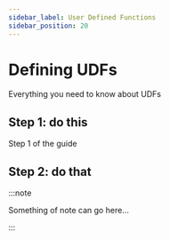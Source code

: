 ```yaml
---
sidebar_label: User Defined Functions
sidebar_position: 20
---
```


# Defining UDFs

Everything you need to know about UDFs

## Step 1: do this

Step 1 of the guide

## Step 2: do that



:::note

Something of note can go here...

:::
